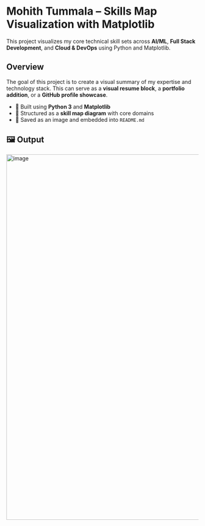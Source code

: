#  Mohith Tummala – Skills Map Visualization with Matplotlib
This project visualizes my core technical skill sets across **AI/ML**, **Full Stack Development**, and **Cloud & DevOps** using Python and Matplotlib.


## Overview
The goal of this project is to create a visual summary of my expertise and technology stack. This can serve as a **visual resume block**, a **portfolio addition**, or a **GitHub profile showcase**.

- 🔹 Built using **Python 3** and **Matplotlib**
- 🔹 Structured as a **skill map diagram** with core domains
- 🔹 Saved as an image and embedded into `README.md`


## 🖼️ Output

<img width="955" alt="image" src="https://github.com/user-attachments/assets/4e8672cd-dac5-4bac-8f27-dfb117ee29e5" />


